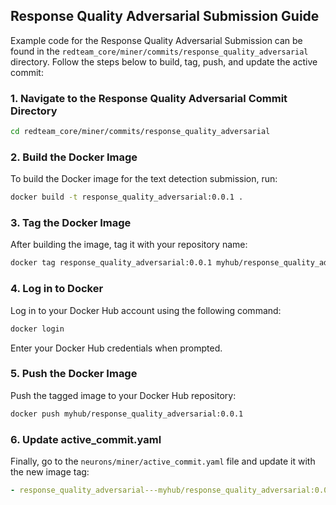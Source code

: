 
## Response Quality Adversarial Submission Guide

Example code for the Response Quality Adversarial Submission can be found in the `redteam_core/miner/commits/response_quality_adversarial` directory. Follow the steps below to build, tag, push, and update the active commit:

### 1. Navigate to the Response Quality Adversarial Commit Directory
```bash
cd redteam_core/miner/commits/response_quality_adversarial
```

### 2. Build the Docker Image
To build the Docker image for the text detection submission, run:
```bash
docker build -t response_quality_adversarial:0.0.1 .
```

### 3. Tag the Docker Image
After building the image, tag it with your repository name:
```bash
docker tag response_quality_adversarial:0.0.1 myhub/response_quality_adversarial:0.0.1
```

### 4. Log in to Docker
Log in to your Docker Hub account using the following command:
```bash
docker login
```
Enter your Docker Hub credentials when prompted.

### 5. Push the Docker Image
Push the tagged image to your Docker Hub repository:
```bash
docker push myhub/response_quality_adversarial:0.0.1
```

### 6. Update active_commit.yaml
Finally, go to the `neurons/miner/active_commit.yaml` file and update it with the new image tag:

```yaml
- response_quality_adversarial---myhub/response_quality_adversarial:0.0.1
```

